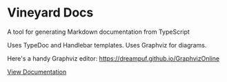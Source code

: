 # Vineyard Docs

A tool for generating Markdown documentation from TypeScript

Uses TypeDoc and Handlebar templates.  Uses Graphviz for diagrams.

Here's a handy Graphviz editor:
https://dreampuf.github.io/GraphvizOnline

[View Documentation](./doc/documentation.md)